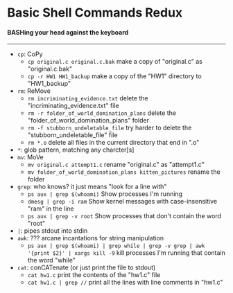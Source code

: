 # Basic Shell Commands Redux
#### BASHing your head against the keyboard
---
- `cp`: CoPy
    - `cp original.c original.c.bak`  make a copy of "original.c" as "original.c.bak"
    - `cp -r HW1 HW1_backup`  make a copy of the  "HW1" directory to "HW1_backup"
- `rm`: ReMove
    - `rm incriminating_evidence.txt`  delete the "incriminating_evidence.txt" file
    - `rm -r folder_of_world_domination_plans`  delete the "folder_of_world_domination_plans" folder
    - `rm -f stubborn_undeletable_file`  try harder to delete the "stubborn_undeletable_file" file
    - `rm *.o`  delete all files in the current directory that end in ".o"
- `*`: glob pattern, matching any charcter[s]
- `mv`: MoVe
    - `mv original.c attempt1.c`  rename "original.c" as "attempt1.c"
    - `mv folder_of_world_domination_plans kitten_pictures`  rename the folder
- `grep`: who knows? it just means "look for a line with"
    - `ps aux | grep $(whoami)`  Show processes I'm running
    - `dmesg | grep -i ram`  Show kernel messages with case-insensitive "ram" in the line
    - `ps aux | grep -v root`  Show processes that don't contain the word "root"
- `|`: pipes stdout into stdin
- `awk`: ??? arcane incantations for string manipulation
    - `ps aux | grep $(whoami) | grep while | grep -v grep | awk '{print $2}' | xargs kill -9`  kill processes I'm running that contain the word "while"
- `cat`: conCATenate (or just print the file to stdout)
    - `cat hw1.c`  print the contents of the "hw1.c" file
    - `cat hw1.c | grep //`  print all the lines with line comments in "hw1.c"

